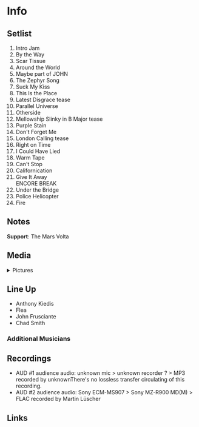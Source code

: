 # Info

## Setlist

1. Intro Jam
2. By the Way
3. Scar Tissue
4. Around the World
5. Maybe part of JOHN
6. The Zephyr Song
7. Suck My Kiss
8. This Is the Place
9. Latest Disgrace tease
10. Parallel Universe
11. Otherside
12. Mellowship Slinky in B Major tease
13. Purple Stain
14. Don't Forget Me
15. London Calling tease
16. Right on Time
17. I Could Have Lied
18. Warm Tape
19. Can't Stop
20. Californication
21. Give It Away
<br> ENCORE BREAK
22. Under the Bridge
23. Police Helicopter
24. Fire

## Notes

**Support**: The Mars Volta

## Media 

<details>
  <summary>Pictures</summary>
  <!--<img alt="Setlist" title="Setlist" src="_.jpg" height="200" />-->
</details>

## Line Up

* Anthony Kiedis
* Flea
* John Frusciante
* Chad Smith

### Additional Musicians

## Recordings

* AUD #1 audience audio: unknown mic > unknown recorder ? > MP3 recorded by unknownThere's no lossless transfer circulating of this recording.  
* AUD #2 audience audio: Sony ECM-MS907 > Sony MZ-R900 MD(M) > FLAC recorded by Martin Lüscher

## Links
